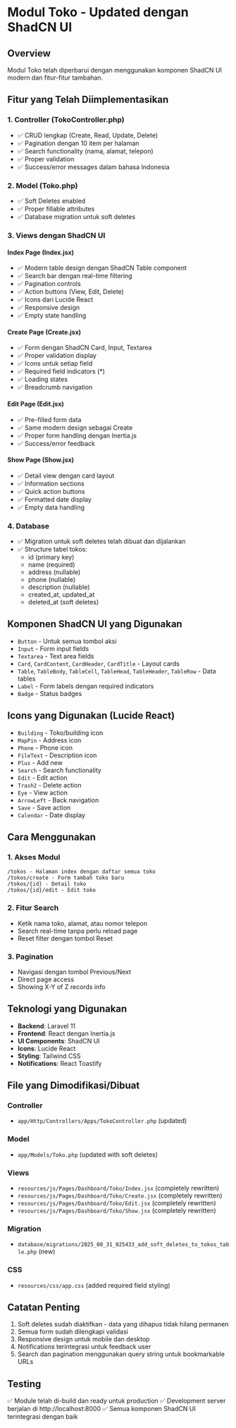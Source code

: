 # Modul Toko - Updated dengan ShadCN UI

## Overview

Modul Toko telah diperbarui dengan menggunakan komponen ShadCN UI modern dan fitur-fitur tambahan.

## Fitur yang Telah Diimplementasikan

### 1. **Controller (TokoController.php)**

-   ✅ CRUD lengkap (Create, Read, Update, Delete)
-   ✅ Pagination dengan 10 item per halaman
-   ✅ Search functionality (nama, alamat, telepon)
-   ✅ Proper validation
-   ✅ Success/error messages dalam bahasa Indonesia

### 2. **Model (Toko.php)**

-   ✅ Soft Deletes enabled
-   ✅ Proper fillable attributes
-   ✅ Database migration untuk soft deletes

### 3. **Views dengan ShadCN UI**

#### **Index Page (Index.jsx)**

-   ✅ Modern table design dengan ShadCN Table component
-   ✅ Search bar dengan real-time filtering
-   ✅ Pagination controls
-   ✅ Action buttons (View, Edit, Delete)
-   ✅ Icons dari Lucide React
-   ✅ Responsive design
-   ✅ Empty state handling

#### **Create Page (Create.jsx)**

-   ✅ Form dengan ShadCN Card, Input, Textarea
-   ✅ Proper validation display
-   ✅ Icons untuk setiap field
-   ✅ Required field indicators (\*)
-   ✅ Loading states
-   ✅ Breadcrumb navigation

#### **Edit Page (Edit.jsx)**

-   ✅ Pre-filled form data
-   ✅ Same modern design sebagai Create
-   ✅ Proper form handling dengan Inertia.js
-   ✅ Success/error feedback

#### **Show Page (Show.jsx)**

-   ✅ Detail view dengan card layout
-   ✅ Information sections
-   ✅ Quick action buttons
-   ✅ Formatted date display
-   ✅ Empty data handling

### 4. **Database**

-   ✅ Migration untuk soft deletes telah dibuat dan dijalankan
-   ✅ Structure tabel tokos:
    -   id (primary key)
    -   name (required)
    -   address (nullable)
    -   phone (nullable)
    -   description (nullable)
    -   created_at, updated_at
    -   deleted_at (soft deletes)

## Komponen ShadCN UI yang Digunakan

-   `Button` - Untuk semua tombol aksi
-   `Input` - Form input fields
-   `Textarea` - Text area fields
-   `Card`, `CardContent`, `CardHeader`, `CardTitle` - Layout cards
-   `Table`, `TableBody`, `TableCell`, `TableHead`, `TableHeader`, `TableRow` - Data tables
-   `Label` - Form labels dengan required indicators
-   `Badge` - Status badges

## Icons yang Digunakan (Lucide React)

-   `Building` - Toko/building icon
-   `MapPin` - Address icon
-   `Phone` - Phone icon
-   `FileText` - Description icon
-   `Plus` - Add new
-   `Search` - Search functionality
-   `Edit` - Edit action
-   `Trash2` - Delete action
-   `Eye` - View action
-   `ArrowLeft` - Back navigation
-   `Save` - Save action
-   `Calendar` - Date display

## Cara Menggunakan

### 1. Akses Modul

```
/tokos - Halaman index dengan daftar semua toko
/tokos/create - Form tambah toko baru
/tokos/{id} - Detail toko
/tokos/{id}/edit - Edit toko
```

### 2. Fitur Search

-   Ketik nama toko, alamat, atau nomor telepon
-   Search real-time tanpa perlu reload page
-   Reset filter dengan tombol Reset

### 3. Pagination

-   Navigasi dengan tombol Previous/Next
-   Direct page access
-   Showing X-Y of Z records info

## Teknologi yang Digunakan

-   **Backend**: Laravel 11
-   **Frontend**: React dengan Inertia.js
-   **UI Components**: ShadCN UI
-   **Icons**: Lucide React
-   **Styling**: Tailwind CSS
-   **Notifications**: React Toastify

## File yang Dimodifikasi/Dibuat

### Controller

-   `app/Http/Controllers/Apps/TokoController.php` (updated)

### Model

-   `app/Models/Toko.php` (updated with soft deletes)

### Views

-   `resources/js/Pages/Dashboard/Toko/Index.jsx` (completely rewritten)
-   `resources/js/Pages/Dashboard/Toko/Create.jsx` (completely rewritten)
-   `resources/js/Pages/Dashboard/Toko/Edit.jsx` (completely rewritten)
-   `resources/js/Pages/Dashboard/Toko/Show.jsx` (completely rewritten)

### Migration

-   `database/migrations/2025_08_31_025433_add_soft_deletes_to_tokos_table.php` (new)

### CSS

-   `resources/css/app.css` (added required field styling)

## Catatan Penting

1. Soft deletes sudah diaktifkan - data yang dihapus tidak hilang permanen
2. Semua form sudah dilengkapi validasi
3. Responsive design untuk mobile dan desktop
4. Notifications terintegrasi untuk feedback user
5. Search dan pagination menggunakan query string untuk bookmarkable URLs

## Testing

✅ Module telah di-build dan ready untuk production
✅ Development server berjalan di http://localhost:8000
✅ Semua komponen ShadCN UI terintegrasi dengan baik
